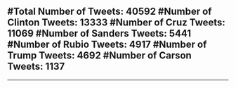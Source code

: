 #Total Number of Tweets: 40592 
#Number of Clinton Tweets: 13333
#Number of Cruz Tweets: 11069
#Number of Sanders Tweets: 5441
#Number of Rubio Tweets: 4917
#Number of Trump Tweets: 4692
#Number of Carson Tweets: 1137
---
---

